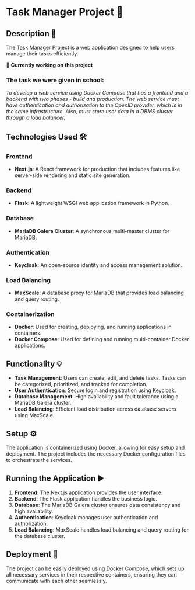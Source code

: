 # Task Manager Project 🚀

## Description 📝

The Task Manager Project is a web application designed to help users manage their tasks efficiently.

🔴 **Currently working on this project**

### The task we were given in school:

*To develop a web service using Docker Compose that has a frontend and a backend with two phases - build and production. The web service must have authentication and authorization to the OpenID provider, which is in the same infrastructure. Also, must store user data in a DBMS cluster through a load balancer.*

## Technologies Used 🛠️

### Frontend
- **Next.js**: A React framework for production that includes features like server-side rendering and static site generation.

### Backend
- **Flask**: A lightweight WSGI web application framework in Python.

### Database
- **MariaDB Galera Cluster**: A synchronous multi-master cluster for MariaDB.

### Authentication
- **Keycloak**: An open-source identity and access management solution.

### Load Balancing
- **MaxScale**: A database proxy for MariaDB that provides load balancing and query routing.

### Containerization
- **Docker**: Used for creating, deploying, and running applications in containers.
- **Docker Compose**: Used for defining and running multi-container Docker applications.

## Functionality 💡

- **Task Management**: Users can create, edit, and delete tasks. Tasks can be categorized, prioritized, and tracked for completion.
- **User Authentication**: Secure login and registration using Keycloak.
- **Database Management**: High availability and fault tolerance using a MariaDB Galera cluster.
- **Load Balancing**: Efficient load distribution across database servers using MaxScale.

## Setup ⚙️

The application is containerized using Docker, allowing for easy setup and deployment. The project includes the necessary Docker configuration files to orchestrate the services.

## Running the Application ▶️

1. **Frontend**: The Next.js application provides the user interface.
2. **Backend**: The Flask application handles the business logic.
3. **Database**: The MariaDB Galera cluster ensures data consistency and high availability.
4. **Authentication**: Keycloak manages user authentication and authorization.
5. **Load Balancing**: MaxScale handles load balancing and query routing for the database cluster.

## Deployment 🚢

The project can be easily deployed using Docker Compose, which sets up all necessary services in their respective containers, ensuring they can communicate with each other seamlessly.
